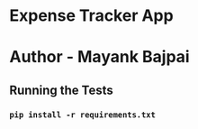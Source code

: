 # Expense Tracker App

# Author - Mayank Bajpai


## Running the Tests
### `pip install -r requirements.txt`
